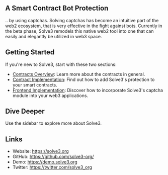 ## A Smart Contract Bot Protection

.. by using captchas. Solving captchas has become an intuitive part of the web2 ecosystem, that is very effective in the fight against bots. Currently in the beta phase, Solve3 remodels this native web2 tool into one that can easily and elegantly be utilized in web3 space.

## Getting Started

If you're new to Solve3, start with these two sections:

- [Contracts Overview](contract.md): Learn more about the contracts in general.
- [Contract Implementation](contractImplementation.md): Find out how to add Solve3's protection to your smart contracts.
- [Frontend Implementation](captcha.md): Discover how to incorporate Solve3's captcha module into your web3 applications.

## Dive Deeper

Use the sidebar to explore more about Solve3.

## Links

- Website: https://solve3.org
- GitHub: https://github.com/solve3-org/
- Demo: https://demo.solve3.org
- Twitter: https://twitter.com/solve3_org